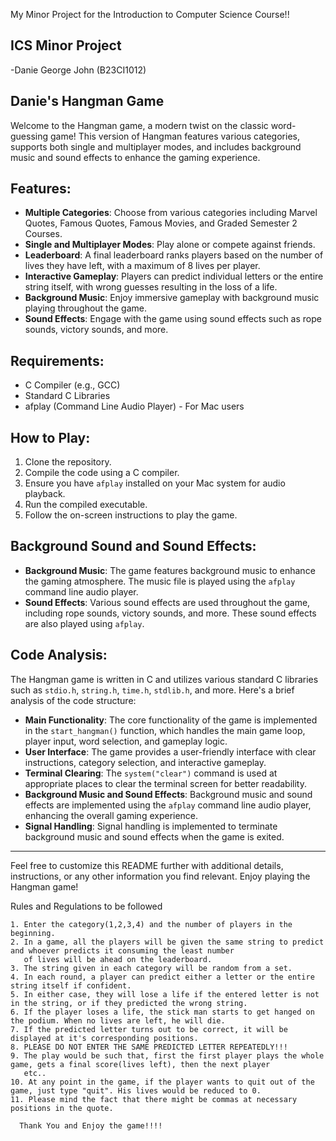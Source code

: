 My Minor Project for the Introduction to Computer Science Course!!

## ICS Minor Project
   -Danie George John (B23CI1012)

## Danie's Hangman Game


Welcome to the Hangman game, a modern twist on the classic word-guessing game! This version of Hangman features various categories, supports both single and multiplayer modes, and includes background music and sound effects to enhance the gaming experience.

## Features:

- **Multiple Categories**: Choose from various categories including Marvel Quotes, Famous Quotes, Famous Movies, and Graded Semester 2 Courses.
- **Single and Multiplayer Modes**: Play alone or compete against friends.
- **Leaderboard**: A final leaderboard ranks players based on the number of lives they have left, with a maximum of 8 lives per player.
- **Interactive Gameplay**: Players can predict individual letters or the entire string itself, with wrong guesses resulting in the loss of a life.
- **Background Music**: Enjoy immersive gameplay with background music playing throughout the game.
- **Sound Effects**: Engage with the game using sound effects such as rope sounds, victory sounds, and more.

## Requirements:

- C Compiler (e.g., GCC)
- Standard C Libraries
- afplay (Command Line Audio Player) - For Mac users

## How to Play:

1. Clone the repository.
2. Compile the code using a C compiler.
3. Ensure you have `afplay` installed on your Mac system for audio playback.
4. Run the compiled executable.
5. Follow the on-screen instructions to play the game.

## Background Sound and Sound Effects:

- **Background Music**: The game features background music to enhance the gaming atmosphere. The music file is played using the `afplay` command line audio player.
- **Sound Effects**: Various sound effects are used throughout the game, including rope sounds, victory sounds, and more. These sound effects are also played using `afplay`.

## Code Analysis:

The Hangman game is written in C and utilizes various standard C libraries such as `stdio.h`, `string.h`, `time.h`, `stdlib.h`, and more. Here's a brief analysis of the code structure:

- **Main Functionality**: The core functionality of the game is implemented in the `start_hangman()` function, which handles the main game loop, player input, word selection, and gameplay logic.
- **User Interface**: The game provides a user-friendly interface with clear instructions, category selection, and interactive gameplay.
- **Terminal Clearing**: The `system("clear")` command is used at appropriate places to clear the terminal screen for better readability.
- **Background Music and Sound Effects**: Background music and sound effects are implemented using the `afplay` command line audio player, enhancing the overall gaming experience.
- **Signal Handling**: Signal handling is implemented to terminate background music and sound effects when the game is exited.

---

Feel free to customize this README further with additional details, instructions, or any other information you find relevant. Enjoy playing the Hangman game!

   Rules and Regulations to be followed
    
    1. Enter the category(1,2,3,4) and the number of players in the beginning.
    2. In a game, all the players will be given the same string to predict and whoever predicts it consuming the least number
       of lives will be ahead on the leaderboard.
    3. The string given in each category will be random from a set.
    4. In each round, a player can predict either a letter or the entire string itself if confident.
    5. In either case, they will lose a life if the entered letter is not in the string, or if they predicted the wrong string.
    6. If the player loses a life, the stick man starts to get hanged on the podium. When no lives are left, he will die.
    7. If the predicted letter turns out to be correct, it will be displayed at it's corresponding positions.
    8. PLEASE DO NOT ENTER THE SAME PREDICTED LETTER REPEATEDLY!!! 
    9. The play would be such that, first the first player plays the whole game, gets a final score(lives left), then the next player
       etc..
    10. At any point in the game, if the player wants to quit out of the game, just type "quit". His lives would be reduced to 0.
    11. Please mind the fact that there might be commas at necessary positions in the quote.

      Thank You and Enjoy the game!!!! 
